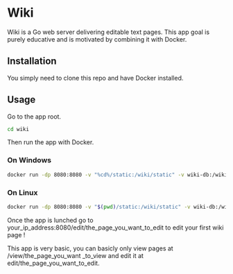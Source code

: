 # Wiki

Wiki is a Go web server delivering editable text pages. This app goal is purely educative and is motivated by combining it with Docker.

## Installation

You simply need to clone this repo and have Docker installed.

## Usage

Go to the app root.

```bash
cd wiki
```
Then run the app with Docker.

### On Windows 
```bash
docker run -dp 8080:8080 -v "%cd%/static:/wiki/static" -v wiki-db:/wiki/pages wiki
```
### On Linux
```bash
docker run -dp 8080:8080 -v "$(pwd)/static:/wiki/static" -v wiki-db:/wiki/pages wiki
```
Once the app is lunched go to your_ip_address:8080/edit/the_page_you_want_to_edit to edit your first wiki page ! 

This app is very basic, you can basicly only view pages at /view/the_page_you_want _to_view and edit it at edit/the_page_you_want_to_edit.
